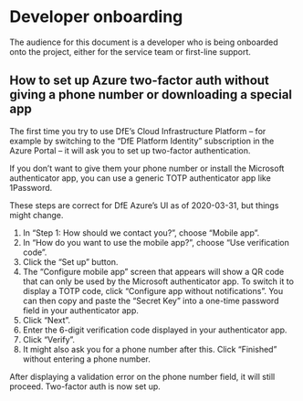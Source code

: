 # Developer onboarding

The audience for this document is a developer who is being onboarded onto the
project, either for the service team or first-line support.

## How to set up Azure two-factor auth without giving a phone number or downloading a special app

The first time you try to use DfE’s Cloud Infrastructure Platform – for example
by switching to the “DfE Platform Identity” subscription in the Azure Portal –
it will ask you to set up two-factor authentication.

If you don’t want to give them your phone number or install the Microsoft
authenticator app, you can use a generic TOTP authenticator app like 1Password.

These steps are correct for DfE Azure’s UI as of 2020-03-31, but things might
change.

1. In “Step 1: How should we contact you?”, choose “Mobile app”.
2. In “How do you want to use the mobile app?”, choose “Use verification code”.
3. Click the “Set up” button.
4. The “Configure mobile app” screen that appears will show a QR code that can
   only be used by the Microsoft authenticator app. To switch it to display a
   TOTP code, click “Configure app without notifications”. You can then copy and
   paste the “Secret Key” into a one-time password field in your authenticator
   app.
5. Click “Next”.
6. Enter the 6-digit verification code displayed in your authenticator app.
7. Click “Verify”.
8. It might also ask you for a phone number after this. Click “Finished” without
   entering a phone number.

After displaying a validation error on the phone number field, it will still
proceed. Two-factor auth is now set up.
